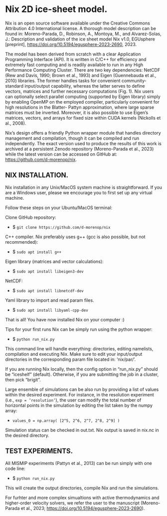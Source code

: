 # Nix 2D ice-sheet model.

Nix is an open source software available under the Creative Commons Attribution 4.0 International license. A thorough model description can be found in: Moreno-Parada, D., Robinson, A., Montoya, M., and Alvarez-Solas, J.: Description and validation of the ice sheet model Nix v1.0, EGUsphere [preprint], https://doi.org/10.5194/egusphere-2023-2690, 2023. 

The model has been derived from scratch with a clear Application Programming Interface (API). It is written in C/C++ for efficiency and extremely fast computing and is readily available to run in any High Performance Computing Cluster. There are two key dependencies: NetCDF (Rew and Davis, 1990; Brown et al., 1993) and Eigen (Guennebauda et al., 2010) libraries. The former handles tasks for convenient community-standard input/output capability, whereas the latter serves to define vectors, matrices and further necessary computations (Fig. 1). Nix users can optionally select parallel computing (supported by Eigen library) simply by enabling OpenMP on the employed compiler, particularly convenient for high resolutions in the Blatter- Pattyn approximation, where large sparse matrices must be inverted. Moreover, it is also possible to use Eigen’s matrices, vectors, and arrays for fixed size within CUDA kernels (Nickolls et al., 2008).

Nix’s design offers a friendly Python wrapper module that handles directory management and compilation, though it can be compiled and run independently. The exact version used to produce the results of this work is archived at a persistent Zenodo repository (Moreno-Parada et al., 2023) while the latest version can be accessed on GitHub at: https://github.com/d-morenop/nix.


## NIX INSTALLATION.

Nix installation in any Unix/MacOS system machine is straightforward. If you are a Windows user, please we encourage you to first set up any virtual machine.

Follow these steps on your Ubuntu/MacOS terminal:

Clone GitHub repository:
- $ `git clone https://github.com/d-morenop/nix`

C++ compiler. Nix preferably uses g++ (gcc is also possible, but not recommended):
- $ `sudo apt install g++`

Eigen library (matrices and vector calculations): 
- $ `sudo apt install libeigen3-dev`

NetCDF:
- $ `sudo apt install libnetcdf-dev`

Yaml library to import and read param files.
- $ `sudo apt install libyaml-cpp-dev`

That is all! You have now installed Nix on your computer :)

Tips for your first runs
Nix can be simply run using the python wrapper:
- $ `python run_nix.py`

This command line will handle everything: directories, editing namelists, compilation and executing Nix. Make sure to edit your input/output directories in the corresponding param file located in: ‘nix/par/’. 

If you are running Nix locally, then the config option in “run_nix.py” should be “iceshelf” (default). Otherwise, if you are submitting the job in a cluster, then pick “brigit”.

Large ensemble of simulations can be also run by providing a list of values within the desired experiment. For instance, in the resolution experiment (i.e., `exp = ’resolution’`), the user can modify the total number of horizontal points in the simulation by editing the list taken by the numpy array:

- `values_0 = np.array( [2^5, 2^6, 2^7, 2^8, 2^9] )`

Simulation status can be checked in out.txt. Nix output is saved in nix.nc in the desired directory. 



## TEST EXPERIMENTS.

All MISMIP experiments (Pattyn et al., 2013) can be run simply with one code line:

- $ `python run_nix.py`

This will create the output directories, compile Nix and run the simulations. 

For furhter and more complex simualtions with active thermodynamics and higher-order velocity solvers, we refer the user to the manuscript (Moreno-Parada et al., 2023; https://doi.org/10.5194/egusphere-2023-2690).
